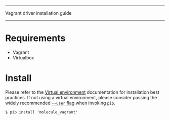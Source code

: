 *********************************
Vagrant driver installation guide
*********************************

Requirements
============

* Vagrant
* Virtualbox

Install
=======

Please refer to the [Virtual environment] documentation for installation best
practices. If not using a virtual environment, please consider passing the
widely recommended [`--user` flag] when invoking `pip`.

[Virtual environment]: https://virtualenv.pypa.io/en/latest/
[`--user` flag]: https://packaging.python.org/tutorials/installing-packages/#installing-to-the-user-site

    $ pip install 'molecule_vagrant'

